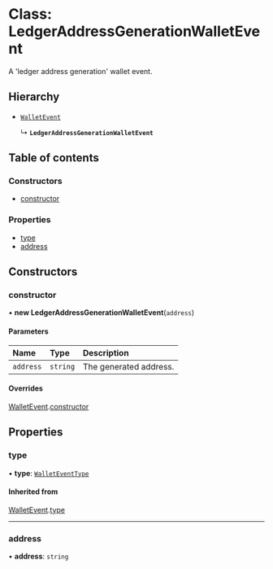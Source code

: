 # Class: LedgerAddressGenerationWalletEvent

A 'ledger address generation' wallet event.

## Hierarchy

- [`WalletEvent`](WalletEvent.md)

  ↳ **`LedgerAddressGenerationWalletEvent`**

## Table of contents

### Constructors

- [constructor](LedgerAddressGenerationWalletEvent.md#constructor)

### Properties

- [type](LedgerAddressGenerationWalletEvent.md#type)
- [address](LedgerAddressGenerationWalletEvent.md#address)

## Constructors

### constructor

• **new LedgerAddressGenerationWalletEvent**(`address`)

#### Parameters

| Name | Type | Description |
| :------ | :------ | :------ |
| `address` | `string` | The generated address. |

#### Overrides

[WalletEvent](WalletEvent.md).[constructor](WalletEvent.md#constructor)

## Properties

### type

• **type**: [`WalletEventType`](../enums/WalletEventType.md)

#### Inherited from

[WalletEvent](WalletEvent.md).[type](WalletEvent.md#type)

___

### address

• **address**: `string`
